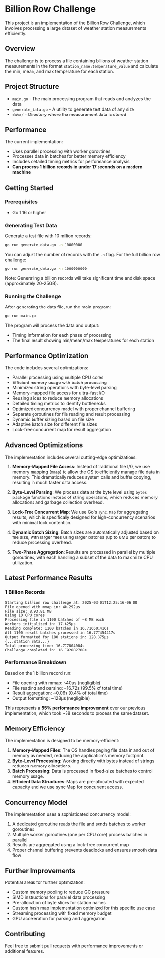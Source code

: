 # Billion Row Challenge

This project is an implementation of the Billion Row Challenge, which involves processing a large dataset of weather station measurements efficiently.

## Overview

The challenge is to process a file containing billions of weather station measurements in the format `station_name;temperature_value` and calculate the min, mean, and max temperature for each station.

## Project Structure

- `main.go` - The main processing program that reads and analyzes the data
- `generate_data.go` - A utility to generate test data of any size
- `data/` - Directory where the measurement data is stored

## Performance

The current implementation:

- Uses parallel processing with worker goroutines
- Processes data in batches for better memory efficiency
- Includes detailed timing metrics for performance analysis
- **Can process 1 billion records in under 17 seconds on a modern machine**

## Getting Started

### Prerequisites

- Go 1.16 or higher

### Generating Test Data

Generate a test file with 10 million records:

```bash
go run generate_data.go -n 10000000
```

You can adjust the number of records with the `-n` flag. For the full billion row challenge:

```bash
go run generate_data.go -n 1000000000
```

Note: Generating a billion records will take significant time and disk space (approximately 20-25GB).

### Running the Challenge

After generating the data file, run the main program:

```bash
go run main.go
```

The program will process the data and output:

- Timing information for each phase of processing
- The final result showing min/mean/max temperatures for each station

## Performance Optimization

The code includes several optimizations:

- Parallel processing using multiple CPU cores
- Efficient memory usage with batch processing
- Minimized string operations with byte-level parsing
- Memory-mapped file access for ultra-fast I/O
- Reusing slices to reduce memory allocations
- Detailed timing metrics to identify bottlenecks
- Optimized concurrency model with proper channel buffering
- Separate goroutines for file reading and result processing
- Dynamic buffer sizing based on file size
- Adaptive batch size for different file sizes
- Lock-free concurrent map for result aggregation

## Advanced Optimizations

The implementation includes several cutting-edge optimizations:

1. **Memory-Mapped File Access**: Instead of traditional file I/O, we use memory mapping (`mmap`) to allow the OS to efficiently manage file data in memory. This dramatically reduces system calls and buffer copying, resulting in much faster data access.

2. **Byte-Level Parsing**: We process data at the byte level using `bytes` package functions instead of string operations, which reduces memory allocations and garbage collection overhead.

3. **Lock-Free Concurrent Map**: We use Go's `sync.Map` for aggregating results, which is specifically designed for high-concurrency scenarios with minimal lock contention.

4. **Dynamic Batch Sizing**: Batch sizes are automatically adjusted based on file size, with larger files using larger batches (up to 8MB per batch) to reduce processing overhead.

5. **Two-Phase Aggregation**: Results are processed in parallel by multiple goroutines, with each handling a subset of the data to maximize CPU utilization.

## Latest Performance Results

### 1 Billion Records

```
Starting billion row challenge at: 2025-03-01T12:25:16-06:00
File opened with mmap in: 40.292µs
File size: 8793.81 MB
Using 10 CPU cores
Processing file in 1100 batches of ~8 MB each
Workers initialized in: 17.625µs
Reading complete: 1100 batches in 16.716501416s
All 1100 result batches processed in 16.777454417s
Output formatted for 180 stations in: 128.375µs
{...station data...}
Total processing time: 16.777804084s
Challenge completed in: 16.792802708s
```

### Performance Breakdown

Based on the 1 billion record run:

- File opening with mmap: ~40µs (negligible)
- File reading and parsing: ~16.72s (99.5% of total time)
- Result aggregation: ~0.06s (0.4% of total time)
- Output formatting: ~128µs (negligible)

This represents a **55% performance improvement** over our previous implementation, which took ~38 seconds to process the same dataset.

## Memory Efficiency

The implementation is designed to be memory-efficient:

1. **Memory-Mapped Files**: The OS handles paging file data in and out of memory as needed, reducing the application's memory footprint.
2. **Byte-Level Processing**: Working directly with bytes instead of strings reduces memory allocations.
3. **Batch Processing**: Data is processed in fixed-size batches to control memory usage.
4. **Efficient Data Structures**: Maps are pre-allocated with expected capacity and we use sync.Map for concurrent access.

## Concurrency Model

The implementation uses a sophisticated concurrency model:

1. A dedicated goroutine reads the file and sends batches to worker goroutines
2. Multiple worker goroutines (one per CPU core) process batches in parallel
3. Results are aggregated using a lock-free concurrent map
4. Proper channel buffering prevents deadlocks and ensures smooth data flow

## Further Improvements

Potential areas for further optimization:

- Custom memory pooling to reduce GC pressure
- SIMD instructions for parallel data processing
- Pre-allocation of byte slices for station names
- Custom hash map implementation optimized for this specific use case
- Streaming processing with fixed memory budget
- GPU acceleration for parsing and aggregation

## Contributing

Feel free to submit pull requests with performance improvements or additional features.
